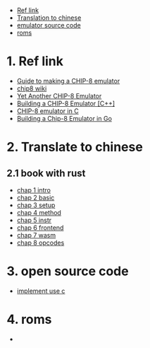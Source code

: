 - [Ref link](#1-ref-link)
- [Translation to chinese](#2-translate-to-chinese)
- [emulator source code](#3-open-source-code)
- [roms]()

# 1. Ref link
- [Guide to making a CHIP-8 emulator](https://tobiasvl.github.io/blog/write-a-chip-8-emulator/)
- [chip8 wiki](https://en.wikipedia.org/wiki/CHIP-8)
- [Yet Another CHIP-8 Emulator](https://blog.khutchins.com/posts/chip-8-emulation/)
- [Building a CHIP-8 Emulator [C++]](https://austinmorlan.com/posts/chip8_emulator/)
- [CHIP-8 emulator in C](https://jborza.com/post/2020-12-07-chip-8/)
- [Building a Chip-8 Emulator in Go](https://medium.com/@bradford_hamilton/building-a-chip-8-emulator-in-go-9f137ec5d71c)
# 2. Translate to chinese
  ## 2.1 book with rust
* [chap 1 intro](book_1/1-intro.md)
* [chap 2 basic](book_1/2-basics.md)
* [chap 3 setup](book_1/3-setup.md)
* [chap 4 method](book_1/4-methods.md)
* [chap 5 instr](book_1/5-instr.md)
* [chap 6 frontend](book_1/6-frontend.md)
* [chap 7 wasm](book_1/7-wasm.md)
* [chap 8 opcodes](book_1/8-opcodes.md)

# 3. open source code
- [implement use c](https://github.com/shnupta/Chip-Emul8)

# 4. roms
- []()